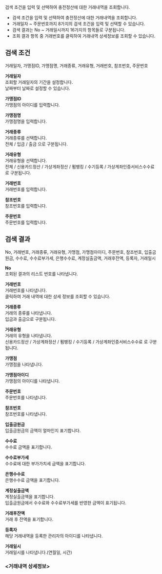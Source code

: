 검색 조건을 입력 및 선택하여 충전정산에 대한 거래내역을 조회합니다.

- 검색 조건을 입력 및 선택하여 충전정산에 대한 거래내역을 조회합니다.
- 거래일자 ~ 주문번호까지 8가지의 검색 조건을 입력 및 선택할 수 있습니다.
- 검색 결과는 No ~ 거래일시까지 16가지의 항목들로 구분됩니다.
- 조회 결과 항목 중 거래번호를 클릭하여 거래내역 상세정보를 조회할 수 있습니다.


## 검색 조건
거래일자, 가맹점ID, 가맹점명, 거래종류, 거래유형, 거래번호, 참조번호, 주문번호

**거래일자**
<br>조회할 거래일자의 기간을 설정합니다.
<br>날짜부터 날짜로 설정할 수 있습니다.

**가맹점ID**
<br>가맹점의 아이디를 입력합니다.

**가맹점명**
<br>가맹점명을 입력합니다.

**거래종류**
<br>거래종류를 선택합니다.
<br>전체 / 입금 / 출금 으로 구분됩니다.

**거래유형**
<br>거래유형을 선택합니다.
<br>전체 / 신용카드정산 / 가상게좌정산 / 펌뱅킹 / 수기등록 / 가상계좌인증서비스수수료 로 구분됩니다.

**거래번호**
<br>거래번호를 입력합니다.

**참조번호**
<br>참조번호를 입력합니다.

**주문번호**
<br>주문번호를 입력합니다.


## 검색 결과
No, 거래번호, 거래종류, 거래유형, 가맹점, 가맹점아이디, 주문번호, 참조번호, 입출금원금, 수수료, 수수료부가세, 은행수수료, 계정실출금액, 거래후잔액, 등록자, 거래일시

**No**
<br>조회된 결과의 리스트 번호를 나타냅니다.

**거래번호**
<br>거래번호를 나타냅니다.
<br>클릭하여 거래 내역에 대한 상세 정보를 조회할 수 있습니다.

**거래종류**
<br>거래의 종류를 나타냅니다.
<br>입금과 출금으로 구분됩니다.

**거래유형**
<br>거래의 유형을 나타냅니다.
<br>신용카드정산 / 가상계좌정산 / 펌뱅킹 / 수기등록 / 가상계좌인증서비스수수료 로 구분됩니다.

**가맹점**
<br>가맹점을 나타냅니다.

**가맹점아이디**
<br>가맹점의 아이디를 나타냅니다.

**주문번호**
<br>주문번호를 나타냅니다.

**참조번호**
<br>참조번호를 나타냅니다.

**입출금원금**
<br>입출금원금의 금액이 얼마인지 표기합니다.

**수수료**
<br>수수료 금액을 표기합니다.

**수수료부가세**
<br>수수료에 대한 부가가치세 금액을 표기합니다.

**은행수수료**
<br>은행수수료 금액을 표기합니다.

**계정실출금액**
<br>계정실출금액을 표기합니다.
<br>입출금원금에서 수수료와 수수료부가세를 반영한 금액이 표기됩니다.

**거래후잔액**
<br>거래 후 잔액을 표기합니다.

**등록자**
<br>해당 거래내역을 등록한 관리자의 아이디를 나타냅니다.

**거래일시**
<br>거래일시를 나타냅니다.(연월일, 시간)


### <거래내역 상세정보>





